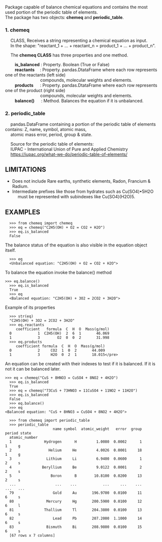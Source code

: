 
Package capable of balance chemical equations and contains the most used portion of the periodic table of elements.   
The package has two objects: **chemeq** and **periodic_table**.   

### 1. chemeq   
&emsp; CLASS, Receives a string representing a chemical equation  as input.   
&emsp; In the shape: "reactant_1 + ... + reactant_n  = product_1 + ... + product_n".   

&emsp; The **chemeq CLASS** has three properties and one method.   

&emsp;&emsp;      **is_balanced** : Property. Boolean (True or False)   
&emsp;&emsp;      **reactants** &emsp;: Property. pandas.DtataFrame where each row represents one of the reactants (left side)   
&emsp;&emsp;&emsp;&emsp;&emsp;&emsp;&emsp;&emsp;   compounds,  molecular weights and elements.   
&emsp;&emsp;      **products** &emsp; : Property. pandas.DtataFrame where each row represents one of the product (right side)   
&emsp;&emsp;&emsp;&emsp;&emsp;&emsp;&emsp;&emsp;   compounds, molecular weights and elements.   
&emsp;&emsp;      **balance()** &emsp; : Method. Balances the equation if it is unbalanced.   


### 2. periodic_table   
&emsp;  pandas.DataFrame containing a portion of the periodic table of elements contains: Z, name, symbol, atomic mass,   
&emsp;  atomic mass error, period, group & state.   

&emsp;     Source for the periodic table of elements:   
&emsp;     IUPAC - International Union of Pure and Applied Chemistry   
&emsp;     https://iupac.org/what-we-do/periodic-table-of-elements/   

## LIMITATIONS   
- Does not include Rare earths, synthetic elements, Radon, Francium & Radium.   
- Intermediate prefixes like those from hydrates such as Cu(SO4)•5H2O   
&emsp; must be represented with subindexes like Cu(SO4)(H2O)5.   

## EXAMPLES   
```
  >>> from chemeq import chemeq
  >>> eq = chemeq("C2H5(OH) + O2 = CO2 + H2O")
  >>> eq.is_balanced
  False
```
  The balance status of the equation is also visible in the equation object itself.
```
  >>> eq
  <Unbalanced equation: "C2H5(OH) + O2 = CO2 + H2O">
```
  To balance the equation invoke the balance() method
```
>>> eq.balance()
  >>> eq.is_balanced
  True
  >>> eq
  <Balanced equation: "C2H5(OH) + 3O2 = 2CO2 + 3H2O">
```
Example of its properties
```
  >>> str(eq)
  "C2H5(OH) + 3O2 = 2CO2 + 3H2O"
  >>> eq.reactants
     coefficient   formula  C  H  O  Mass(g/mol)
  0            1  C2H5(OH)  2  6  1       46.069
  1            3        O2  0  0  2       31.998
  >>> eq.products
     coefficient formula  C  H  O  Mass(g/mol)
  0            2     CO2  1  0  2       44.009
  1            3     H2O  0  2  1       18.015</pre>
```

  An equation can be created with their indexes to test if it is balanced. If it is not it can be balanced later.
```
>>> eq = chemeq("CuS + 8HNO3 = CuSO4 + 8NO2 + 4H2O")
  >>> eq.is_balanced
  True
  >>> eq = chemeq("73CuS + 73HNO3 = 11CuSO4 + 11NO2 + 11H2O")
  >>> eq.is_balanced
  False
  >>> eq.balance()
  >>> eq
<Balanced equation: "CuS + 8HNO3 = CuSO4 + 8NO2 + 4H2O">
```
```
  >>> from chemeq import periodic_table
  >>> periodic_table
                      name symbol  atomic_weight   error  group  period state
  atomic_number
  1               Hydrogen      H         1.0080  0.0002      1       1     g
  2                 Helium     He         4.0026  0.0001     18       1     g
  3                Lithium     Li         6.9400  0.0600      1       2     s
  4              Beryllium     Be         9.0122  0.0001      2       2     s
  5                  Boron      B        10.8100  0.0200     13       2     s
  ...                  ...    ...            ...     ...    ...     ...   ...
  79                  Gold     Au       196.9700  0.0100     11       6     s
  80               Mercury     Hg       200.5900  0.0100     12       6     l
  81              Thallium     Tl       204.3800  0.0100     13       6     s
  82                  Lead     Pb       207.2000  1.1000     14       6     s
  83               Bismuth     Bi       208.9800  0.0100     15       6     s
  [67 rows x 7 columns]
```
